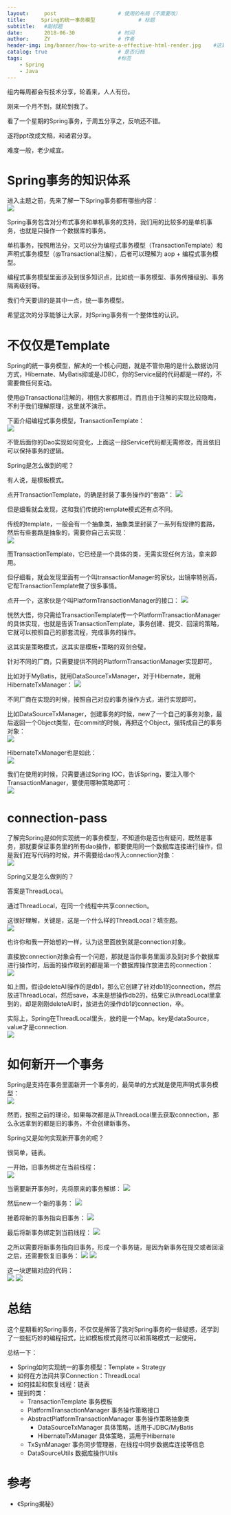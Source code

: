 ```yaml
---
layout:     post                    # 使用的布局（不需要改）
title:     Spring的统一事务模型              # 标题 
subtitle:   #副标题
date:       2018-06-30              # 时间
author:     ZY                      # 作者
header-img: img/banner/how-to-write-a-effective-html-render.jpg    #这篇文章标题背景图片
catalog: true                       # 是否归档
tags:                               #标签
    - Spring
    - Java
---
```

组内每周都会有技术分享，轮着来，人人有份。  

刚来一个月不到，就轮到我了。  

看了一个星期的Spring事务，于周五分享之，反响还不错。  

遂将ppt改成文稿，和诸君分享。  

难度一般，老少咸宜。  

# Spring事务的知识体系

进入主题之前，先来了解一下Spring事务都有哪些内容：  
![](/img/post/2018-06-30-Spring-Transaction-Model/spring-tx-overview.png)

Spring事务包含对分布式事务和单机事务的支持，我们用的比较多的是单机事务，也就是只操作一个数据库的事务。  

单机事务，按照用法分，又可以分为编程式事务模型（TransactionTemplate）和声明式事务模型（@Transactional注解），后者可以理解为 aop + 编程式事务模型。  

编程式事务模型里面涉及到很多知识点，比如统一事务模型、事务传播级别、事务隔离级别等。  

我们今天要讲的是其中一点，统一事务模型。  

希望这次的分享能够让大家，对Spring事务有一个整体性的认识。  

# 不仅仅是Template

Spring的统一事务模型，解决的一个核心问题，就是不管你用的是什么数据访问方式，Hibernate、MyBatis抑或是JDBC，你的Service层的代码都是一样的，不需要做任何变动。  

使用@Transactional注解的，相信大家都用过，而且由于注解的实现比较隐晦，不利于我们理解原理，这里就不演示。  

下面介绍编程式事务模型，TransactionTemplate：  
![](/img/post/2018-06-30-Spring-Transaction-Model/tx-template-code.png)

不管后面你的Dao实现如何变化，上面这一段Service代码都无需修改，而且依旧可以保持事务的逻辑。  

Spring是怎么做到的呢？  

有人说，是模板模式。  

点开TransactionTemplate，的确是封装了事务操作的“套路”：
![](/img/post/2018-06-30-Spring-Transaction-Model/tx-template-inner.png)

但是细看就会发现，这和我们传统的template模式还有点不同。  

传统的template，一般会有一个抽象类，抽象类里封装了一系列有规律的套路，然后有些套路是抽象的，需要你自己去实现：  
![](/img/post/2018-06-30-Spring-Transaction-Model/template-d-p.png)

而TransactionTemplate，它已经是一个具体的类，无需实现任何方法，拿来即用。  

但仔细看，就会发现里面有一个叫transactionManager的家伙，出镜率特别高，它帮TransactionTemplate做了很多事情。  

点开一个，这家伙是个叫PlatformTransactionManager的接口：
![](/img/post/2018-06-30-Spring-Transaction-Model/plat-f-tx-ma.png)

恍然大悟，你只需给TransactionTemplate传一个PlatformTransactionManager的具体实现，也就是告诉TransactionTemplate，事务创建、提交、回滚的策略，它就可以按照自己的那套流程，完成事务的操作。  

这其实是策略模式，这其实是模板+策略的双剑合璧。  

针对不同的厂商，只需要提供不同的PlatformTransactionManager实现即可。  

比如对于MyBatis，就用DataSourceTxManager，对于Hibernate，就用HibernateTxManager：
![](/img/post/2018-06-30-Spring-Transaction-Model/diff-impl.png)

不同厂商在实现的时候，按照自己对应的事务操作方式，进行实现即可。  

比如DataSourceTxManager，创建事务的时候，new了一个自己的事务对象，最后返回一个Object类型，在commit的时候，再把这个Object，强转成自己的事务对象：  
![](/img/post/2018-06-30-Spring-Transaction-Model/d-s-tx-m.png)

HibernateTxManager也是如此：  
![](/img/post/2018-06-30-Spring-Transaction-Model/h-tx-m.png)

我们在使用的时候，只需要通过Spring IOC，告诉Spring，要注入哪个TransactionManager，要使用哪种策略即可：  
![](/img/post/2018-06-30-Spring-Transaction-Model/spring-config)

# connection-pass

了解完Spring是如何实现统一的事务模型，不知道你是否也有疑问，既然是事务，那就要保证事务里的所有dao操作，都要使用同一个数据库连接进行操作，但是我们在写代码的时候，并不需要给dao传入connection对象：  
![](/img/post/2018-06-30-Spring-Transaction-Model/connection.png)

Spring又是怎么做到的？  

答案是ThreadLocal。  

通过ThreadLocal，在同一个线程中共享connection。  

这很好理解，关键是，这是一个什么样的ThreadLocal？填空题。  
![](/img/post/2018-06-30-Spring-Transaction-Model/thread-local.png) 

也许你和我一开始想的一样，认为这里面放到就是connection对象。  

直接放connection对象会有一个问题，那就是当你事务里面涉及到对多个数据库进行操作时，后面的操作取到的都是第一个数据库操作放进去的connection：  
![](/img/post/2018-06-30-Spring-Transaction-Model/db-1-2.png)

如上图，假设deleteAll操作的是db1，那么它创建了针对db1的connection，然后放进ThreadLocal，然后save，本来是想操作db2的，结果它从threadLocal里拿到的，却是刚刚deleteAll时，放进去的操作db1的connection，卒。  

实际上，Spring在ThreadLocal里头，放的是一个Map。key是dataSource，value才是connection.  
![](/img/post/2018-06-30-Spring-Transaction-Model/tx-syn-m.png)

# 如何新开一个事务

Spring是支持在事务里面新开一个事务的，最简单的方式就是使用声明式事务模型：  
![](/img/post/2018-06-30-Spring-Transaction-Model/new-yx.png)

然而，按照之前的理论，如果每次都是从ThreadLocal里去获取connection，那么永远拿到的都是旧的事务，不会创建新事务。  

Spring又是如何实现新开事务的呢？  

很简单，链表。  

一开始，旧事务绑定在当前线程：  
![](/img/post/2018-06-30-Spring-Transaction-Model/t-b-1.png)

当需要新开事务时，先将原来的事务解绑：
![](/img/post/2018-06-30-Spring-Transaction-Model/t-b-2.png)

然后new一个新的事务：
![](/img/post/2018-06-30-Spring-Transaction-Model/t-b-3.png)

接着将新的事务指向旧事务：
![](/img/post/2018-06-30-Spring-Transaction-Model/t-b-4.png)

最后将新事务绑定到当前线程：
![](/img/post/2018-06-30-Spring-Transaction-Model/t-b-5.png)

之所以需要将新事务指向旧事务，形成一个事务链，是因为新事务在提交或者回滚之后，还需要恢复旧事务：
![](/img/post/2018-06-30-Spring-Transaction-Model/t-b-6.png)
![](/img/post/2018-06-30-Spring-Transaction-Model/t-b-7)

这一块逻辑对应的代码：  
![](/img/post/2018-06-30-Spring-Transaction-Model/bind-code.png)
![](/img/post/2018-06-30-Spring-Transaction-Model/link.png)

# 总结

这个星期看的Spring事务，不仅仅是解答了我对Spring事务的一些疑惑，还学到了一些挺巧妙的编程招式，比如模板模式竟然可以和策略模式一起使用。  

总结一下：  

- Spring如何实现统一的事务模型：Template + Strategy
- 如何在方法间共享Connection：ThreadLocal
- 如何挂起和恢复线程：链表
- 提到的类：
  - TransactionTemplate 事务模板 
  - PlatformTransactionManager 事务操作策略接口
  - AbstractPlatformTransactionManager 事务操作策略抽象类
    - DataSourceTxManager 具体策略，适用于JDBC/MyBatis  
    - HibernateTxManager 具体策略，适用于Hibernate
  - TxSynManager 事务同步管理器，在线程中同步数据库连接等信息
  - DataSourceUtils 数据库操作Utils 

# 参考

- 《Spring揭秘》
